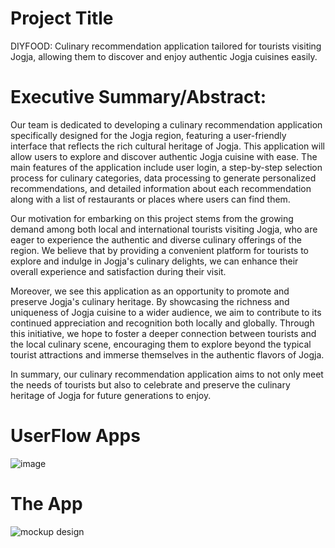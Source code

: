 # Project Title

DIYFOOD: Culinary recommendation application tailored for tourists visiting Jogja, allowing them to discover and enjoy authentic Jogja cuisines easily.

# Executive Summary/Abstract:
Our team is dedicated to developing a culinary recommendation application specifically designed for the Jogja region, featuring a user-friendly interface that reflects the rich cultural heritage of Jogja. This application will allow users to explore and discover authentic Jogja cuisine with ease. The main features of the application include user login, a step-by-step selection process for culinary categories, data processing to generate personalized recommendations, and detailed information about each recommendation along with a list of restaurants or places where users can find them.

Our motivation for embarking on this project stems from the growing demand among both local and international tourists visiting Jogja, who are eager to experience the authentic and diverse culinary offerings of the region. We believe that by providing a convenient platform for tourists to explore and indulge in Jogja's culinary delights, we can enhance their overall experience and satisfaction during their visit.

Moreover, we see this application as an opportunity to promote and preserve Jogja's culinary heritage. By showcasing the richness and uniqueness of Jogja cuisine to a wider audience, we aim to contribute to its continued appreciation and recognition both locally and globally. Through this initiative, we hope to foster a deeper connection between tourists and the local culinary scene, encouraging them to explore beyond the typical tourist attractions and immerse themselves in the authentic flavors of Jogja.

In summary, our culinary recommendation application aims to not only meet the needs of tourists but also to celebrate and preserve the culinary heritage of Jogja for future generations to enjoy.



# UserFlow Apps
![image](https://github.com/benayalaskar/DIYFood_Capstone_C241_PS129/assets/91442171/4bd8e835-b967-4849-b34c-1bc5ce2a89e7)



# The App
![mockup design](https://github.com/benayalaskar/DIYFood_Capstone_C241_PS129/assets/91442171/5582cd11-ecc2-4c9c-8fe6-d505c0593ccd)
